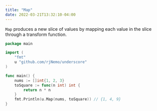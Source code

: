 ```yaml
---
title: "Map"
date: 2022-03-21T13:32:10-04:00
---
```


`Map` produces a new slice of values by mapping each value in the slice through a transform function.

```go
package main

import (
	"fmt"
	u "github.com/rjNemo/underscore"
)

func main() {
	nums := []int{1, 2, 3}
	toSquare := func(n int) int {
		return n * n
	}
	fmt.Println(u.Map(nums, toSquare)) // {1, 4, 9}
}
```
